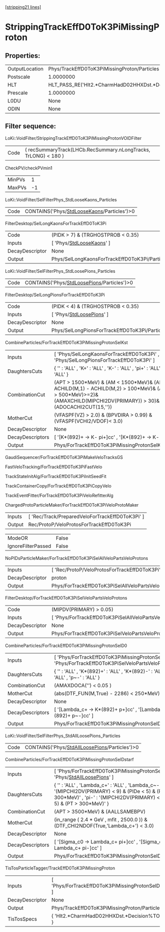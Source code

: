 [[stripping21 lines]](./stripping21-index)

# StrippingTrackEffD0ToK3PiMissingProton

## Properties:

|                |                                                    |
|----------------|----------------------------------------------------|
| OutputLocation | Phys/TrackEffD0ToK3PiMissingProton/Particles       |
| Postscale      | 1.0000000                                          |
| HLT            | HLT_PASS_RE('Hlt2.\*CharmHadD02HHXDst.\*Decision') |
| Prescale       | 1.0000000                                          |
| L0DU           | None                                               |
| ODIN           | None                                               |

## Filter sequence:

LoKi::VoidFilter/StrippingTrackEffD0ToK3PiMissingProtonVOIDFilter

|      |                                                                 |
|------|-----------------------------------------------------------------|
| Code | ( recSummaryTrack(LHCb.RecSummary.nLongTracks, TrLONG) \< 180 ) |

CheckPV/checkPVmin1

|        |     |
|--------|-----|
| MinPVs | 1   |
| MaxPVs | -1  |

LoKi::VoidFilter/SelFilterPhys_StdLooseKaons_Particles

|      |                                                                                            |
|------|--------------------------------------------------------------------------------------------|
| Code | CONTAINS('Phys/[StdLooseKaons](./stripping21-commonparticles-stdloosekaons)/Particles')\>0 |

FilterDesktop/SelLongKaonsForTrackEffD0ToK3Pi

|                 |                                                                           |
|-----------------|---------------------------------------------------------------------------|
| Code            | (PIDK \> 7) & (TRGHOSTPROB \< 0.35)                                       |
| Inputs          | [ 'Phys/[StdLooseKaons](./stripping21-commonparticles-stdloosekaons)' ] |
| DecayDescriptor | None                                                                      |
| Output          | Phys/SelLongKaonsForTrackEffD0ToK3Pi/Particles                            |

LoKi::VoidFilter/SelFilterPhys_StdLoosePions_Particles

|      |                                                                                            |
|------|--------------------------------------------------------------------------------------------|
| Code | CONTAINS('Phys/[StdLoosePions](./stripping21-commonparticles-stdloosepions)/Particles')\>0 |

FilterDesktop/SelLongPionsForTrackEffD0ToK3Pi

|                 |                                                                           |
|-----------------|---------------------------------------------------------------------------|
| Code            | (PIDK \< 4) & (TRGHOSTPROB \< 0.35)                                       |
| Inputs          | [ 'Phys/[StdLoosePions](./stripping21-commonparticles-stdloosepions)' ] |
| DecayDescriptor | None                                                                      |
| Output          | Phys/SelLongPionsForTrackEffD0ToK3Pi/Particles                            |

CombineParticles/ForTrackEffD0ToK3PiMissingProtonSelKst

|                  |                                                                                                                                                                                |
|------------------|--------------------------------------------------------------------------------------------------------------------------------------------------------------------------------|
| Inputs           | [ 'Phys/SelLongKaonsForTrackEffD0ToK3Pi' , 'Phys/SelLongPionsForTrackEffD0ToK3Pi' ]                                                                                          |
| DaughtersCuts    | { '' : 'ALL' , 'K+' : 'ALL' , 'K-' : 'ALL' , 'pi+' : 'ALL' , 'pi-' : 'ALL' }                                                                                                   |
| CombinationCut   | (APT \> 1500\*MeV) & (AM \< 1500\*MeV)& (AM - ACHILD(M,1) - ACHILD(M,2) \> 100\*MeV)& (ANUM(PT \> 500\*MeV)\>=2)& (AMAXCHILD(MIPCHI2DV(PRIMARY)) \> 30)& (ADOCACHI2CUT(15,'')) |
| MotherCut        | (VFASPF(VZ) \> 2.0) & (BPVDIRA \> 0.99) & (VFASPF(VCHI2/VDOF)\< 3.0)                                                                                                           |
| DecayDescriptor  | None                                                                                                                                                                           |
| DecayDescriptors | [ '[K\*(892)+ -\> K- pi+]cc' , '[K\*(892)+ -\> K- pi-]cc' ]                                                                                                              |
| Output           | Phys/ForTrackEffD0ToK3PiMissingProtonSelKst/Particles                                                                                                                          |

GaudiSequencer/ForTrackEffD0ToK3PiMakeVeloTracksGS

FastVeloTracking/ForTrackEffD0ToK3PiFastVelo

TrackStateInitAlg/ForTrackEffD0ToK3PiInitSeedFit

TrackContainerCopy/ForTrackEffD0ToK3PiCopyVelo

TrackEventFitter/ForTrackEffD0ToK3PiVeloRefitterAlg

ChargedProtoParticleMaker/ForTrackEffD0ToK3PiVeloProtoMaker

|        |                                                   |
|--------|---------------------------------------------------|
| Inputs | [ 'Rec/Track/PreparedVeloForTrackEffD0ToK3Pi' ] |
| Output | Rec/ProtoP/VeloProtosForTrackEffD0ToK3Pi          |

|                    |       |
|--------------------|-------|
| ModeOR             | False |
| IgnoreFilterPassed | False |

NoPIDsParticleMaker/ForTrackEffD0ToK3PiSelAllVeloPartsVeloProtons

|                 |                                                              |
|-----------------|--------------------------------------------------------------|
| Inputs          | [ 'Rec/ProtoP/VeloProtosForTrackEffD0ToK3Pi' ]             |
| DecayDescriptor | proton                                                       |
| Output          | Phys/ForTrackEffD0ToK3PiSelAllVeloPartsVeloProtons/Particles |

FilterDesktop/ForTrackEffD0ToK3PiSelVeloPartsVeloProtons

|                 |                                                            |
|-----------------|------------------------------------------------------------|
| Code            | (MIPDV(PRIMARY) \> 0.05)                                   |
| Inputs          | [ 'Phys/ForTrackEffD0ToK3PiSelAllVeloPartsVeloProtons' ] |
| DecayDescriptor | None                                                       |
| Output          | Phys/ForTrackEffD0ToK3PiSelVeloPartsVeloProtons/Particles  |

CombineParticles/ForTrackEffD0ToK3PiMissingProtonSelD0

|                  |                                                                                                         |
|------------------|---------------------------------------------------------------------------------------------------------|
| Inputs           | [ 'Phys/ForTrackEffD0ToK3PiMissingProtonSelKst' , 'Phys/ForTrackEffD0ToK3PiSelVeloPartsVeloProtons' ] |
| DaughtersCuts    | { '' : 'ALL' , 'K\*(892)+' : 'ALL' , 'K\*(892)-' : 'ALL' , 'p+' : 'ALL' , 'p~-' : 'ALL' }               |
| CombinationCut   | (AMAXDOCA('') \< 0.05 )                                                                                 |
| MotherCut        | (abs(DTF_FUN(M,True) - 2286) \< 250\*MeV)                                                               |
| DecayDescriptor  | None                                                                                                    |
| DecayDescriptors | [ '[Lambda_c+ -\> K\*(892)+ p+]cc' , '[Lambda_c+ -\> K\*(892)+ p~-]cc' ]                          |
| Output           | Phys/ForTrackEffD0ToK3PiMissingProtonSelD0/Particles                                                    |

LoKi::VoidFilter/SelFilterPhys_StdAllLoosePions_Particles

|      |                                                                                                  |
|------|--------------------------------------------------------------------------------------------------|
| Code | CONTAINS('Phys/[StdAllLoosePions](./stripping21-commonparticles-stdallloosepions)/Particles')\>0 |

CombineParticles/ForTrackEffD0ToK3PiMissingProtonSelDstarf

|                  |                                                                                                                                                                                                           |
|------------------|-----------------------------------------------------------------------------------------------------------------------------------------------------------------------------------------------------------|
| Inputs           | [ 'Phys/ForTrackEffD0ToK3PiMissingProtonSelD0' , 'Phys/[StdAllLoosePions](./stripping21-commonparticles-stdallloosepions)' ]                                                                            |
| DaughtersCuts    | { '' : 'ALL' , 'Lambda_c+' : 'ALL' , 'Lambda_c~-' : 'ALL' , 'pi+' : '(MIPCHI2DV(PRIMARY) \< 9) & (PIDe \< 5) & (PT \> 300\*MeV)' , 'pi-' : '(MIPCHI2DV(PRIMARY) \< 9) & (PIDe \< 5) & (PT \> 300\*MeV)' } |
| CombinationCut   | (APT \> 3500\*MeV) & (AALLSAMEBPV)                                                                                                                                                                        |
| MotherCut        | (in_range ( 2.4 \* GeV , mfit , 2500.0 )) & (DTF_CHI2NDOF(True,'Lambda_c+') \< 3.0)                                                                                                                       |
| DecayDescriptor  | None                                                                                                                                                                                                      |
| DecayDescriptors | [ '[Sigma_c0 -\> Lambda_c+ pi+]cc' , '[Sigma_c0 -\> Lambda_c+ pi-]cc' ]                                                                                                                             |
| Output           | Phys/ForTrackEffD0ToK3PiMissingProtonSelDstarf/Particles                                                                                                                                                  |

TisTosParticleTagger/TrackEffD0ToK3PiMissingProton

|                 |                                                        |
|-----------------|--------------------------------------------------------|
| Inputs          | [ 'Phys/ForTrackEffD0ToK3PiMissingProtonSelDstarf' ] |
| DecayDescriptor | None                                                   |
| Output          | Phys/TrackEffD0ToK3PiMissingProton/Particles           |
| TisTosSpecs     | { 'Hlt2.\*CharmHadD02HHXDst.\*Decision%TOS' : 0 }      |
